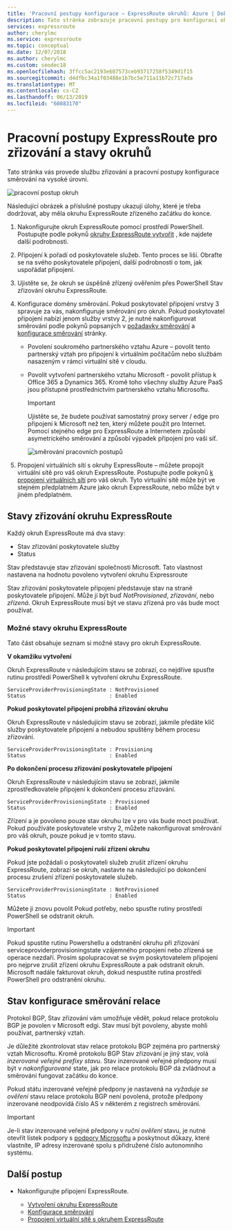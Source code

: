 ```yaml
---
title: 'Pracovní postupy konfigurace – ExpressRoute okruhů: Azure | Dokumentace Microsoftu'
description: Tato stránka zobrazuje pracovní postupy pro konfiguraci okruh ExpressRoute a partnerské vztahy
services: expressroute
author: cherylmc
ms.service: expressroute
ms.topic: conceptual
ms.date: 12/07/2018
ms.author: cherylmc
ms.custom: seodec18
ms.openlocfilehash: 3ffcc5ac2193e607573ceb93717258f5349d1f15
ms.sourcegitcommit: d4dfbc34a1f03488e1b7bc5e711a11b72c717ada
ms.translationtype: MT
ms.contentlocale: cs-CZ
ms.lasthandoff: 06/13/2019
ms.locfileid: "60883170"
---
```

# <a name="expressroute-workflows-for-circuit-provisioning-and-circuit-states"></a>Pracovní postupy ExpressRoute pro zřizování a stavy okruhů
Tato stránka vás provede službu zřizování a pracovní postupy konfigurace směrování na vysoké úrovni.

![pracovní postup okruh](./media/expressroute-workflows/expressroute-circuit-workflow.png)

Následující obrázek a příslušné postupy ukazují úlohy, které je třeba dodržovat, aby měla okruhu ExpressRoute zřízeného začátku do konce. 

1. Nakonfigurujte okruh ExpressRoute pomocí prostředí PowerShell. Postupujte podle pokynů [okruhy ExpressRoute vytvořit](expressroute-howto-circuit-classic.md) , kde najdete další podrobnosti.
2. Připojení k pořadí od poskytovatele služeb. Tento proces se liší. Obraťte se na svého poskytovatele připojení, další podrobnosti o tom, jak uspořádat připojení.
3. Ujistěte se, že okruh se úspěšně zřízený ověřením přes PowerShell Stav zřizování okruhu ExpressRoute. 
4. Konfigurace domény směrování. Pokud poskytovatel připojení vrstvy 3 spravuje za vás, nakonfiguruje směrování pro okruh. Pokud poskytovatel připojení nabízí jenom služby vrstvy 2, je nutné nakonfigurovat směrování podle pokynů popsaných v [požadavky směrování](expressroute-routing.md) a [konfigurace směrování](expressroute-howto-routing-classic.md) stránky.
   
   * Povolení soukromého partnerského vztahu Azure – povolit tento partnerský vztah pro připojení k virtuálním počítačům nebo službám nasazeným v rámci virtuální sítě v cloudu.

   * Povolit vytvoření partnerského vztahu Microsoft - povolit přístup k Office 365 a Dynamics 365. Kromě toho všechny služby Azure PaaS jsou přístupné prostřednictvím partnerského vztahu Microsoftu.
     
     > [!IMPORTANT]
     > Ujistěte se, že budete používat samostatný proxy server / edge pro připojení k Microsoft než ten, který můžete použít pro Internet. Pomocí stejného edge pro ExpressRoute a Internetem způsobí asymetrického směrování a způsobí výpadek připojení pro vaši síť.
     > 
     > 
     
     ![směrování pracovních postupů](./media/expressroute-workflows/routing-workflow.png)
5. Propojení virtuálních sítí s okruhy ExpressRoute – můžete propojit virtuální sítě pro váš okruh ExpressRoute. Postupujte podle pokynů [k propojení virtuálních sítí](expressroute-howto-linkvnet-arm.md) pro váš okruh. Tyto virtuální sítě může být ve stejném předplatném Azure jako okruh ExpressRoute, nebo může být v jiném předplatném.

## <a name="expressroute-circuit-provisioning-states"></a>Stavy zřizování okruhu ExpressRoute
Každý okruh ExpressRoute má dva stavy:

* Stav zřizování poskytovatele služby
* Status

Stav představuje stav zřizování společnosti Microsoft. Tato vlastnost nastavena na hodnotu povoleno vytvoření okruhu Expressroute

Stav zřizování poskytovatele připojení představuje stav na straně poskytovatele připojení. Může jí být buď *NotProvisioned*, *zřizování*, nebo *zřízená*. Okruh ExpressRoute musí být ve stavu zřízená pro vás bude moct používat.

### <a name="possible-states-of-an-expressroute-circuit"></a>Možné stavy okruhu ExpressRoute
Tato část obsahuje seznam si možné stavy pro okruh ExpressRoute.

**V okamžiku vytvoření**

Okruh ExpressRoute v následujícím stavu se zobrazí, co nejdříve spusťte rutinu prostředí PowerShell k vytvoření okruhu ExpressRoute.

    ServiceProviderProvisioningState : NotProvisioned
    Status                           : Enabled


**Pokud poskytovatel připojení probíhá zřizování okruhu**

Okruh ExpressRoute v následujícím stavu se zobrazí, jakmile předáte klíč služby poskytovatele připojení a nebudou spuštěny během procesu zřizování.

    ServiceProviderProvisioningState : Provisioning
    Status                           : Enabled


**Po dokončení procesu zřizování poskytovatele připojení**

Okruh ExpressRoute v následujícím stavu se zobrazí, jakmile zprostředkovatele připojení k dokončení procesu zřizování.

    ServiceProviderProvisioningState : Provisioned
    Status                           : Enabled

Zřízení a je povoleno pouze stav okruhu lze v pro vás bude moct používat. Pokud používáte poskytovatele vrstvy 2, můžete nakonfigurovat směrování pro váš okruh, pouze pokud je v tomto stavu.

**Pokud poskytovatel připojení ruší zřízení okruhu**

Pokud jste požádali o poskytovateli služeb zrušit zřízení okruhu ExpressRoute, zobrazí se okruh, nastavte na následující po dokončení procesu zrušení zřízení poskytovatele služeb.

    ServiceProviderProvisioningState : NotProvisioned
    Status                           : Enabled


Můžete ji znovu povolit Pokud potřeby, nebo spusťte rutiny prostředí PowerShell se odstranit okruh.  

> [!IMPORTANT]
> Pokud spustíte rutinu Powershellu a odstranění okruhu při zřizování serviceproviderprovisioningstate vzájemného propojení nebo zřízená se operace nezdaří. Prosím spolupracovat se svým poskytovatelem připojení pro nejprve zrušit zřízení okruhu ExpressRoute a pak odstranit okruh. Microsoft nadále fakturovat okruh, dokud nespustíte rutina prostředí PowerShell pro odstranění okruhu.
> 
> 

## <a name="routing-session-configuration-state"></a>Stav konfigurace směrování relace
Protokol BGP, Stav zřizování vám umožňuje vědět, pokud relace protokolu BGP je povolen v Microsoft edgi. Stav musí být povoleny, abyste mohli používat, partnerský vztah.

Je důležité zkontrolovat stav relace protokolu BGP zejména pro partnerský vztah Microsoftu. Kromě protokolu BGP Stav zřizování je jiný stav, volá *inzerované veřejné prefixy stavu*. Stav inzerované veřejné předpony musí být v *nakonfigurované* state, jak pro relace protokolu BGP dá zvládnout a směrování fungovat začátku do konce. 

Pokud státu inzerované veřejné předpony je nastavená na *vyžaduje se ověření* stavu relace protokolu BGP není povolená, protože předpony inzerované neodpovídá číslo AS v některém z registrech směrování. 

> [!IMPORTANT]
> Je-li stav inzerované veřejné předpony v *ruční ověření* stavu, je nutné otevřít lístek podpory s [podpory Microsoftu](https://portal.azure.com/?#blade/Microsoft_Azure_Support/HelpAndSupportBlade) a poskytnout důkazy, které vlastníte, IP adresy inzerované spolu s přidružené číslo autonomního systému.
> 
> 

## <a name="next-steps"></a>Další postup
* Nakonfigurujte připojení ExpressRoute.
  
  * [Vytvoření okruhu ExpressRoute](expressroute-howto-circuit-arm.md)
  * [Konfigurace směrování](expressroute-howto-routing-arm.md)
  * [Propojení virtuální sítě s okruhem ExpressRoute](expressroute-howto-linkvnet-arm.md)


